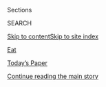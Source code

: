 <div id="app">

<div>

<div class="NYTAppHideMasthead css-zz1s19 e1suatyy0">

<div class="section css-ui9rw0 e1suatyy2">

<div class="css-11hrj97 er09x8g0">

<div class="css-6n7j50">

</div>

<span class="css-1dv1kvn">Sections</span>

<div class="css-10488qs">

<span class="css-1dv1kvn">SEARCH</span>

</div>

[Skip to content](#site-content)[Skip to site
index](#site-index)

</div>

<div id="masthead-section-label" class="css-1fnb9ct eaxe0e00">

[Eat](https://www.nytimes3xbfgragh.onion/section/well/eat)

</div>

<div class="css-10698na e1huz5gh0">

</div>

</div>

<div id="masthead-bar-one" class="section hasLinks css-15hmgas e1csuq9d3">

<div class="css-uqyvli e1csuq9d0">

</div>

<div class="css-1uqjmks e1csuq9d1">

</div>

<div class="css-9e9ivx">

[](https://myaccount.nytimes3xbfgragh.onion/auth/login?response_type=cookie&client_id=vi)

</div>

<div class="css-1bvtpon e1csuq9d2">

[Today’s Paper](https://www.nytimes3xbfgragh.onion/section/todayspaper)

</div>

</div>

</div>

</div>

<div data-aria-hidden="false">

<div id="site-content" data-role="main">

<div id="top-wrapper" class="css-15p45cc eaca97t0" type="top">

<div id="top-slug" class="css-19x0jxb eaca97t1" hidden="">

Advertisement

</div>

[Continue reading the main
story](#after-top)

<div class="ad top-wrapper" style="text-align:center;height:100%;display:block;min-height:90px">

<div id="top" class="place-ad" data-position="top" data-size-key="top">

</div>

</div>

<div id="after-top">

</div>

</div>

<div id="collection-well-eat" class="section css-15h4p1b e9abtgs0">

<div class="css-1j21atc e1svk9qx1">

<div class="css-fmiefx e1svk9qx2">

<div class="css-1hk7r2m eu54l5x0">

<div id="sponsor-wrapper" class="css-7a1pgi eaca97t0" type="sponsor" hidden="">

<div id="sponsor-slug" class="css-1l4mleb eaca97t1" hidden="">

Supported by

</div>

[Continue reading the main
story](#after-sponsor)

<div id="sponsor" class="ad sponsor-wrapper" style="text-align:left;height:100%;display:block">

</div>

<div id="after-sponsor">

</div>

</div>

</div>

</div>

<div class="css-nfcc9b e1svk9qx3">

<div class="css-vl9dhg e1svk9qx5">

<div class="css-1nrhkj6 e1svk9qx6">

### <span class="css-mf8dhj ezz4tcd1">[Well](/section/well)</span>

# Eat

<div class="follow-button-placeholder" data-collection-id="">

</div>

</div>

</div>

</div>

</div>

1.  [Eat](/section/well/eat)
2.  [Move](/section/well/move)
3.  [Mind](/section/well/mind)
4.  [Family](/section/well/family)
5.  [Live](/section/well/live)

<div class="css-4svvz1 ekkqrpp0">

<div id="collection-highlights-container" class="section css-18l1u7x e46isfb1">

<div class="css-gfgt40 ekkqrpp1">

## Highlights

1.  ![<span class="css-1nk1g0h e1oaj3zl2"><span class="css-1dv1kvn">Credit</span>Gracia
    Lam</span>](https://static01.graylady3jvrrxbe.onion/images/2020/07/28/science/WEL-BRODY-YOUTHEATINGDISORDER/WEL-BRODY-YOUTHEATINGDISORDER-videoLarge.jpg)
    
    <div class="css-10wtrbd">
    
    <div class="css-1dqkjed">
    
    [![](https://static01.graylady3jvrrxbe.onion/images/2020/07/28/science/WEL-BRODY-YOUTHEATINGDISORDER/WEL-BRODY-YOUTHEATINGDISORDER-thumbStandard.jpg)](/2020/07/27/well/eat/eating-disorders.html)
    
    </div>
    
    ### Personal Health
    
    ## [With Eating Disorders, Looks Can Be Deceiving](/2020/07/27/well/eat/eating-disorders.html)
    
    Distorted eating behaviors occur in young people irrespective of
    their weight, gender, race, ethnicity or sexual
    orientation.
    
    <span class="css-me3p27"></span><span class="css-1dydysp e4e4i5l3"></span><span class="css-9voj2j">By
    <span class="css-1baulvz last-byline" itemprop="name">Jane E.
    Brody</span></span>
    
    </div>

2.  ![<span class="css-1nk1g0h e1oaj3zl2"><span class="css-1dv1kvn">Credit</span>Tony
    Cenicola/The New York
    Times</span>](https://static01.graylady3jvrrxbe.onion/images/2020/07/14/well/well-wine/merlin_156364479_b976a2ea-d63f-4598-86f1-8915effbd7e8-videoLarge.jpg)
    
    <div class="css-10wtrbd">
    
    <div class="css-1dqkjed">
    
    [![](https://static01.graylady3jvrrxbe.onion/images/2020/07/14/well/well-wine/merlin_156364479_b976a2ea-d63f-4598-86f1-8915effbd7e8-thumbStandard.jpg)](/2020/07/10/well/eat/should-we-be-drinking-less.html)
    
    </div>
    
    ## [Should We Be Drinking Less?](/2020/07/10/well/eat/should-we-be-drinking-less.html)
    
    Scientists helping to update the latest edition of the Dietary
    Guidelines for Americans are taking a harder stance on
    alcohol.
    
    <span class="css-me3p27"></span><span class="css-1dydysp e4e4i5l3"></span><span class="css-9voj2j">By
    <span class="css-1baulvz last-byline" itemprop="name">Anahad
    O’Connor</span></span>
    
    </div>

3.  1.  ![<span class="css-1nk1g0h e1oaj3zl2"><span class="css-1dv1kvn">Credit</span>Matthew
        Avignone for The New York
        Times</span>](https://static01.graylady3jvrrxbe.onion/images/2020/06/10/well/well-oreo/well-oreo-videoLarge.jpg)
        
        <div class="css-10wtrbd">
        
        ## [Has Pandemic Snacking Lured Us Back to Big Food and Bad Habits?](/2020/06/16/well/eat/pandemic-snacking-junk-food-habits-eating-weight.html)
        
        <div class="css-ajkwsy">
        
        [![](https://static01.graylady3jvrrxbe.onion/images/2020/06/10/well/well-oreo/well-oreo-thumbStandard.jpg)](/2020/06/16/well/eat/pandemic-snacking-junk-food-habits-eating-weight.html)
        
        </div>
        
        We may think that we turned a corner on healthful eating habits
        with all that sourdough baking we did, but the food industry
        isn’t about to let us off its hook that
        easily.
        
        <span class="css-me3p27"></span><span class="css-1dydysp e4e4i5l3"></span><span class="css-9voj2j">By
        <span class="css-1baulvz last-byline" itemprop="name">Michael
        Moss</span></span>
        
        </div>
    
    2.  ![<span class="css-1nk1g0h e1oaj3zl2"><span class="css-1dv1kvn">Credit</span>via
        Ann
        Slater</span>](https://static01.graylady3jvrrxbe.onion/images/2020/06/15/well/00slater-tea2/00slater-tea2-videoLarge.jpg)
        
        <div class="css-10wtrbd">
        
        ## [Family Connection in a Teapot](/2020/06/23/well/family/family-connection-in-a-teapot.html)
        
        <div class="css-ajkwsy">
        
        [![](https://static01.graylady3jvrrxbe.onion/images/2020/06/15/well/00slater-tea2/00slater-tea2-thumbStandard.jpg)](/2020/06/23/well/family/family-connection-in-a-teapot.html)
        
        </div>
        
        My Tibetan family has a long history with tea. With many of us
        still largely sheltering in place because of the Covid-19
        epidemic, now is an ideal moment to connect over a
        cup.
        
        <span class="css-me3p27"></span><span class="css-1dydysp e4e4i5l3"></span><span class="css-9voj2j">By
        <span class="css-1baulvz last-byline" itemprop="name">Ann Tashi
        Slater</span></span>
        
        </div>

</div>

<div class="css-1xdhyk6 e46isfb0">

<div class="css-zk12ih ef6si7p0">

1.  ![<span class="css-1hhnwbi e1oaj3zl2"><span class="css-1dv1kvn">Credit</span>Nannette
    Ovard</span>](https://static01.graylady3jvrrxbe.onion/images/2020/04/22/well/AnneColeman2/AnneColeman2-videoLarge-v2.jpg)
    
    <div class="css-10wtrbd">
    
    ## [Fighting Fat Discrimination, but Still Wanting to Lose Weight](/2020/05/07/well/eat/fat-acceptance-weight-loss-body-positive.html)
    
    Is it OK to be “body positive” while striving to be
    thinner?
    
    <span class="css-me3p27"></span><span class="css-1dydysp e4e4i5l3"></span><span class="css-9voj2j">By
    <span class="css-1baulvz last-byline" itemprop="name">Abby
    Ellin</span></span>
    
    </div>

2.  ### The Checkup
    
    ![<span class="css-1hhnwbi e1oaj3zl2"><span class="css-1dv1kvn">Credit</span>Yana
    Tatevosian/iStock by Getty
    Images</span>](https://static01.graylady3jvrrxbe.onion/images/2020/05/08/well/00klass-eating/00klass-eating-videoLarge.jpg)
    
    <div class="css-10wtrbd">
    
    ## [Emotional Eating in Quarantined Kids](/2020/05/18/well/family/children-emotional-eating-coronavirus.html)
    
    Boredom and stress are two big contributors to emotional eating, and
    children have a lot of both right
    now.
    
    <span class="css-me3p27"></span><span class="css-1dydysp e4e4i5l3"></span><span class="css-9voj2j">By
    <span class="css-1baulvz last-byline" itemprop="name">Perri Klass,
    M.D.</span></span>
    
    </div>

3.  ![<span class="css-1hhnwbi e1oaj3zl2"><span class="css-1dv1kvn">Credit</span>Reina
    Takahashi</span>](https://static01.graylady3jvrrxbe.onion/images/2020/01/04/smarter-living/sugarchallenge-promo/sugarchallenge-promo-videoLarge.jpg)
    
    <div class="css-10wtrbd">
    
    ## [Make 2020 the Year of Less Sugar](/2019/12/30/well/eat/sugar-diet-healthy.html)
    
    One of the best things you can do for your health is to cut back on
    foods with added sugar. Our 7-Day Sugar Challenge will show you
    how.
    
    <span class="css-me3p27"></span><span class="css-1dydysp e4e4i5l3"></span><span class="css-9voj2j">By
    <span class="css-1baulvz last-byline" itemprop="name">Tara
    Parker-Pope</span></span>
    
    </div>

4.  ![<span class="css-1hhnwbi e1oaj3zl2"><span class="css-1dv1kvn">Credit</span>Reina
    Takahashi</span>](https://static01.graylady3jvrrxbe.onion/images/2020/01/14/smarter-living/00well_sugar_coffee/00well_sugar_coffee-videoLarge.jpg)
    
    <div class="css-10wtrbd">
    
    ## [Dried Fruit, Oats and Coffee: Answers to Your Sugar Questions](/2020/01/08/well/eat/diet-sugar-nutrition-foods-health.html)
    
    Our 7-Day Sugar Challenge prompted a number of questions about
    cutting added sugar from our daily
    diet.
    
    <span class="css-me3p27"></span><span class="css-1dydysp e4e4i5l3"></span><span class="css-9voj2j">By
    <span class="css-1baulvz last-byline" itemprop="name">Tara
    Parker-Pope</span></span>
    
    </div>

5.  ### Guide
    
    ![<span class="css-1hhnwbi e1oaj3zl2"><span class="css-1dv1kvn">Credit</span>Michael
    George
    Haddad</span>](https://static01.graylady3jvrrxbe.onion/images/2018/08/01/well/read-a-food-label-guide-promo/read-a-food-label-guide-promo-videoLarge-v2.jpg)
    
    <div class="css-10wtrbd">
    
    ## [How to Read a Food Label](/interactive/2018/well/well-food-label-guide.html)
    
    All the information stacked on food packaging can be confusing, but
    we’ll show you what you should focus on to really know what’s in
    your
    food.
    
    <span class="css-me3p27"></span><span class="css-1dydysp e4e4i5l3"></span><span class="css-9voj2j">By
    <span class="css-1baulvz last-byline" itemprop="name">Sophie
    Egan</span></span>
    
    </div>

</div>

</div>

</div>

<div id="mid1-wrapper" class="css-1mn4oms eaca97t0" type="rank">

<div id="mid1-slug" class="css-1tag3rd eaca97t1">

Advertisement

</div>

[Continue reading the main
story](#after-mid1)

<div id="mid1" class="ad mid1-wrapper" style="text-align:center;height:100%;display:block">

</div>

<div id="after-mid1">

</div>

</div>

</div>

<div class="css-185go5a e1o5byef0">

<div class="css-15cbhtu">

  - [Latest](#stream-panel)
  - <span class="css-6n7j50">Search</span>
    <div class="control">
    <div class="label-container css-1dv1kvn">
    Search
    </div>
    <div class="css-wm4t3d">
    **<span id="clear-search-input" class="css-1dv1kvn">Clear this text
    input</span>
    </div>
    </div>
    <span class="css-1iovbfw"></span>

<div id="stream-panel" class="section css-8msx5b e1jz0cab1">

<div class="css-13mho3u">

1.  
    
    <div class="css-1cp3ece">
    
    <div class="css-1l4spti">
    
    [](/2020/08/01/at-home/coronavirus-make-pizza-on-a-grill.html)
    
    <div class="css-79elbk">
    
    ![](https://static01.graylady3jvrrxbe.onion/images/2020/08/02/multimedia/02ah-grilledpizza1/02ah-grilledpizza1-thumbWide.jpg?quality=75&auto=webp&disable=upscale)
    
    </div>
    
    ## Make Pizza … On Your Grill
    
    Bear with us. We know this sounds bonkers, but it really does work.
    
    <div class="css-1nqbnmb ea5icrr0">
    
    By <span class="css-1n7hynb">Amelia
    Nierenberg</span>
    
    </div>
    
    </div>
    
    <div class="css-1lc2l26 e1xfvim33">
    
    </div>
    
    </div>

2.  
    
    <div class="css-1cp3ece">
    
    <div class="css-1l4spti">
    
    [](/2020/07/27/well/eat/intermittent-fasting-may-aid-weight-loss.html)
    
    <div class="css-79elbk">
    
    ![](https://static01.graylady3jvrrxbe.onion/images/2020/02/10/smarter-living/well-pog-dieting/well-pog-dieting-thumbWide.jpg?quality=75&auto=webp&disable=upscale)
    
    </div>
    
    ## Intermittent Fasting May Aid Weight Loss
    
    Obese men and women who restricted the times they ate lost weight
    and had metabolic benefits.
    
    <div class="css-1nqbnmb ea5icrr0">
    
    By <span class="css-1n7hynb">Nicholas
    Bakalar</span>
    
    </div>
    
    </div>
    
    <div class="css-1lc2l26 e1xfvim33">
    
    </div>
    
    </div>

3.  
    
    <div class="css-1cp3ece">
    
    <div class="css-1l4spti">
    
    [](/2020/07/22/fashion/weddings/do-you-really-want-that-wedding-cake-a-year-later.html)
    
    <div class="css-79elbk">
    
    ![](https://static01.graylady3jvrrxbe.onion/images/2020/07/23/fashion/23WeddingCakeFreeze-Art/23WeddingCakeFreeze-Art-thumbWide.jpg?quality=75&auto=webp&disable=upscale)
    
    </div>
    
    ### <span class="css-m70j1g">Field Notes</span>
    
    ## Do You Really Want That Wedding Cake a Year Later?
    
    Experts weigh in on how to freeze your cake and have some other
    suggestions for commemorative treats to savor on your one-year
    anniversary.
    
    <div class="css-1nqbnmb ea5icrr0">
    
    By <span class="css-1n7hynb">Hilary
    Sheinbaum</span>
    
    </div>
    
    </div>
    
    <div class="css-1lc2l26 e1xfvim33">
    
    </div>
    
    </div>

4.  
    
    <div class="css-1cp3ece">
    
    <div class="css-1l4spti">
    
    [](/2020/07/09/well/eat/ready-to-tame-your-sweet-tooth.html)
    
    <div class="css-79elbk">
    
    ![](https://static01.graylady3jvrrxbe.onion/images/2020/07/10/well/10well-newsletter/10well-newsletter-thumbWide.jpg?quality=75&auto=webp&disable=upscale)
    
    </div>
    
    ## Ready to Tame Your Sweet Tooth?
    
    Join our live event on the perils of sugar.
    
    <div class="css-1nqbnmb ea5icrr0">
    
    By <span class="css-1n7hynb">Tara
    Parker-Pope</span>
    
    </div>
    
    </div>
    
    <div class="css-1lc2l26 e1xfvim33">
    
    </div>
    
    </div>

5.  
    
    <div class="css-1cp3ece">
    
    <div class="css-1l4spti">
    
    [](/2020/07/02/well/eat/moderate-drinking-study.html)
    
    <div class="css-79elbk">
    
    ![](https://static01.graylady3jvrrxbe.onion/images/2020/07/07/smarter-living/well-pog-eat/well-pog-eat-thumbWide.jpg?quality=75&auto=webp&disable=upscale)
    
    </div>
    
    ## Moderate Drinking May Be Good for the Brain
    
    A study found that older men and women who drank in moderation had
    slower rates of cognitive decline.
    
    <div class="css-1nqbnmb ea5icrr0">
    
    By <span class="css-1n7hynb">Nicholas
    Bakalar</span>
    
    </div>
    
    </div>
    
    <div class="css-1lc2l26 e1xfvim33">
    
    </div>
    
    </div>

6.  
    
    <div class="css-1cp3ece">
    
    <div class="css-1l4spti">
    
    [](/2020/06/27/at-home/coronavirus-make-mocktails.html)
    
    <div class="css-79elbk">
    
    ![](https://static01.graylady3jvrrxbe.onion/images/2020/06/28/multimedia/28ah-mocktail02/merlin_172221687_89d28f94-614c-4974-bbb7-966060369d80-thumbWide.jpg?quality=75&auto=webp&disable=upscale)
    
    </div>
    
    ## Make It the Summer of the Mocktail
    
    Sophisticated drinks don’t have to include alcohol. For your next
    socially distant drink, mix up a pitcher.
    
    <div class="css-1nqbnmb ea5icrr0">
    
    By <span class="css-1n7hynb">Florence
    Fabricant</span>
    
    </div>
    
    </div>
    
    <div class="css-1lc2l26 e1xfvim33">
    
    </div>
    
    </div>

7.  
    
    <div class="css-1cp3ece">
    
    <div class="css-1l4spti">
    
    [](/2020/06/17/health/diet-nutrition-guidelines.html)
    
    <div class="css-79elbk">
    
    ![](https://static01.graylady3jvrrxbe.onion/images/2020/06/17/science/17NUTRITION-GUIDELINES1/17NUTRITION-GUIDELINES1-thumbWide.jpg?quality=75&auto=webp&disable=upscale)
    
    </div>
    
    ## Scientific Panel on New Dietary Guidelines Draws Criticism From Health Advocates
    
    More than half the members of a panel considering changes to the
    nation’s blueprint for healthy eating have ties to the food
    industry.
    
    <div class="css-1nqbnmb ea5icrr0">
    
    By <span class="css-1n7hynb">Andrew
    Jacobs</span>
    
    </div>
    
    </div>
    
    <div class="css-1lc2l26 e1xfvim33">
    
    </div>
    
    </div>

8.  
    
    <div class="css-1cp3ece">
    
    <div class="css-1l4spti">
    
    [](/2020/06/08/travel/lens-sheep-island-maine.html)
    
    <div class="css-79elbk">
    
    ![](https://static01.graylady3jvrrxbe.onion/images/2020/06/08/travel/08travel-sheep-promo/08travel-sheep-promo-thumbWide-v3.jpg?quality=75&auto=webp&disable=upscale)
    
    </div>
    
    ### <span class="css-m70j1g">The World Through a Lens</span>
    
    ## Shearing Sheep, and Hewing to Tradition, on an Island in Maine
    
    In a remote area of Maine, the Wakeman family maintains the
    traditions of island shepherding, the cycles of which have been
    largely unchanged for centuries.
    
    <div class="css-1nqbnmb ea5icrr0">
    
    By <span class="css-1n7hynb">Greta Rybus <span>and</span> Galen Koch
    <span>and</span> Greta
    Rybus</span>
    
    </div>
    
    </div>
    
    <div class="css-1lc2l26 e1xfvim33">
    
    </div>
    
    </div>

9.  
    
    <div class="css-1cp3ece">
    
    <div class="css-1l4spti">
    
    [](/2020/06/01/travel/bangkok-thailand-food-markets.html)
    
    <div class="css-79elbk">
    
    ![](https://static01.graylady3jvrrxbe.onion/images/2020/06/02/travel/02travel-thailand-promo/02travel-thailand-10-thumbWide.jpg?quality=75&auto=webp&disable=upscale)
    
    </div>
    
    ### <span class="css-m70j1g">The World Through a Lens</span>
    
    ## Finding Euphoria in Bangkok’s Food Scene
    
    In search of creative inspiration, a New York-based photographer
    spent two weeks documenting Bangkok’s fresh markets and street
    vendors.
    
    <div class="css-1nqbnmb ea5icrr0">
    
    By <span class="css-1n7hynb">Louise
    Palmberg</span>
    
    </div>
    
    </div>
    
    <div class="css-1lc2l26 e1xfvim33">
    
    </div>
    
    </div>

10. 
    
    <div class="css-1cp3ece">
    
    <div class="css-1l4spti">
    
    [](/2020/05/20/style/cocktails-to-go.html)
    
    <div class="css-79elbk">
    
    ![](https://static01.graylady3jvrrxbe.onion/images/2020/05/24/fashion/19WALKTAILS-leblanc/19WALKTAILS-leblanc-thumbWide.jpg?quality=75&auto=webp&disable=upscale)
    
    </div>
    
    ## Slosh\! Slurp\! Welcome to the ‘Walktail’ Party
    
    With most bars still takeout only, indoor gatherings discouraged and
    the weather warmer, Americans are sipping and strolling.
    
    <div class="css-1nqbnmb ea5icrr0">
    
    By <span class="css-1n7hynb">Mike Seely</span>
    
    </div>
    
    </div>
    
    <div class="css-1lc2l26 e1xfvim33">
    
    </div>
    
    </div>

<div class="css-13mho3u">

<div class="css-1t62hi8">

<div class="css-1stvaey">

Show
More

<div>

<div style="border:0;clip:rect(0 0 0 0);height:1px;margin:-1px;overflow:hidden;white-space:nowrap;padding:0;width:1px;position:absolute" data-role="log" data-aria-live="assertive">

</div>

<div style="border:0;clip:rect(0 0 0 0);height:1px;margin:-1px;overflow:hidden;white-space:nowrap;padding:0;width:1px;position:absolute" data-role="log" data-aria-live="assertive">

</div>

<div style="border:0;clip:rect(0 0 0 0);height:1px;margin:-1px;overflow:hidden;white-space:nowrap;padding:0;width:1px;position:absolute" data-role="log" data-aria-live="polite">

</div>

<div style="border:0;clip:rect(0 0 0 0);height:1px;margin:-1px;overflow:hidden;white-space:nowrap;padding:0;width:1px;position:absolute" data-role="log" data-aria-live="polite">

</div>

</div>

</div>

</div>

</div>

</div>

<div class="css-g6hk37 supplemental">

<div id="mid2-wrapper" class="css-10wkyv7 eaca97t0" type="lede">

<div id="mid2-slug" class="css-1tag3rd eaca97t1">

Advertisement

</div>

[Continue reading the main
story](#after-mid2)

<div id="mid2" class="ad mid2-wrapper" style="text-align:center;height:100%;display:block;min-height:250px">

</div>

<div id="after-mid2">

</div>

</div>

<div id="mktg-wrapper" class="css-oxle51 eaca97t0" type="mktg">

<div id="mktg-slug" class="css-1tag3rd eaca97t1">

Advertisement

</div>

[Continue reading the main
story](#after-mktg)

<div id="mktg" class="ad mktg-wrapper" style="text-align:center;height:100%;display:block">

</div>

<div id="after-mktg">

</div>

</div>

</div>

</div>

</div>

</div>

</div>

</div>

## Site Index

<div>

</div>

## Site Information Navigation

  - [© <span>2020</span> <span>The New York Times
    Company</span>](https://help.nytimes3xbfgragh.onion/hc/en-us/articles/115014792127-Copyright-notice)

<!-- end list -->

  - [NYTCo](https://www.nytco.com/)
  - [Contact
    Us](https://help.nytimes3xbfgragh.onion/hc/en-us/articles/115015385887-Contact-Us)
  - [Work with us](https://www.nytco.com/careers/)
  - [Advertise](https://nytmediakit.com/)
  - [T Brand Studio](http://www.tbrandstudio.com/)
  - [Your Ad
    Choices](https://www.nytimes3xbfgragh.onion/privacy/cookie-policy#how-do-i-manage-trackers)
  - [Privacy](https://www.nytimes3xbfgragh.onion/privacy)
  - [Terms of
    Service](https://help.nytimes3xbfgragh.onion/hc/en-us/articles/115014893428-Terms-of-service)
  - [Terms of
    Sale](https://help.nytimes3xbfgragh.onion/hc/en-us/articles/115014893968-Terms-of-sale)
  - [Site
    Map](https://spiderbites.nytimes3xbfgragh.onion)
  - [Help](https://help.nytimes3xbfgragh.onion/hc/en-us)
  - [Subscriptions](https://www.nytimes3xbfgragh.onion/subscription?campaignId=37WXW)

</div>

</div>
